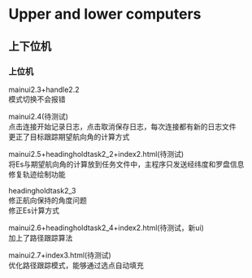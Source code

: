 # Upper and lower computers
## 上下位机


### 上位机

mainui2.3+handle2.2<br>
模式切换不会报错<br>

mainui2.4(待测试)<br>
点击连接开始记录日志，点击取消保存日志，每次连接都有新的日志文件<br>
更正了目标跟踪期望航向角的计算方式<br>

mainui2.5+headingholdtask2_2+index2.html(待测试)<br>
将Es与期望航向角的计算放到任务文件中，主程序只发送经纬度和罗盘信息<br>
修复轨迹绘制功能<br>

headingholdtask2_3<br>
修正航向保持的角度问题<br>
修正Es计算方式<br>

mainui2.6+headingholdtask2_4+index2.html(待测试，新ui)<br>
加上了路径跟踪算法<br>

mainui2.7+index3.html(待测试)<br>
优化路径跟踪模式，能够通过选点自动填充
